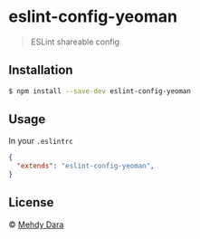 # eslint-config-yeoman
> ESLint shareable config

## Installation

```sh
$ npm install --save-dev eslint-config-yeoman
```

## Usage

In your `.eslintrc`
```json
{
  "extends": "eslint-config-yeoman",
}
```

## License

 © [Mehdy Dara](https://github.com/zckrs)
